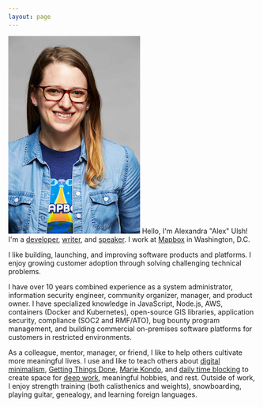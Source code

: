 ```yaml
---
layout: page
---
```


<img src="images/oreilly.jpg" class="profile-picture" /> Hello, I'm Alexandra "Alex" Ulsh! I'm a [developer](/projects), [writer](/blog), and [speaker](/talks). I work at [Mapbox](https://www.mapbox.com/) in Washington, D.C.

I like building, launching, and improving software products and platforms. I enjoy growing customer adoption through solving challenging technical problems.

I have over 10 years combined experience as a system administrator, information security engineer, community organizer, manager, and product owner. I have specialized knowledge in JavaScript, Node.js, AWS, containers (Docker and Kubernetes), open-source GIS libraries, application security, compliance (SOC2 and RMF/ATO), bug bounty program management, and building commercial on-premises software platforms for customers in restricted environments.

As a colleague, mentor, manager, or friend, I like to help others cultivate more meaningful lives. I use and like to teach others about [digital minimalism](https://www.wbur.org/hereandnow/2019/02/07/digital-minimalism-phone-social-media-addiction), [Getting Things Done](https://hamberg.no/gtd), [Marie Kondo](https://hbr.org/2020/05/lifes-work-an-interview-with-marie-kondo), and [daily time blocking](https://www.calnewport.com/blog/2013/12/21/deep-habits-the-importance-of-planning-every-minute-of-your-work-day/) to create space for [deep work](https://mindful.technology/deep-work-cal-newport/), meaningful hobbies, and rest. Outside of work, I enjoy strength training (both calisthenics and weights), snowboarding, playing guitar, genealogy, and learning foreign languages.